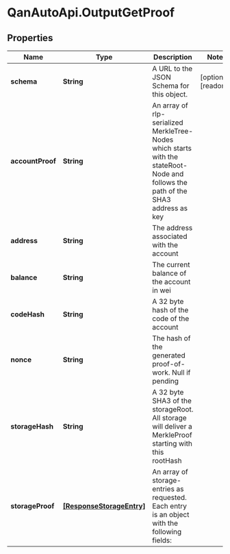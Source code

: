 # QanAutoApi.OutputGetProof

## Properties

Name | Type | Description | Notes
------------ | ------------- | ------------- | -------------
**schema** | **String** | A URL to the JSON Schema for this object. | [optional] [readonly] 
**accountProof** | **String** | An array of rlp-serialized MerkleTree-Nodes which starts with the stateRoot-Node and follows the path of the SHA3 address as key | 
**address** | **String** | The address associated with the account | 
**balance** | **String** | The current balance of the account in wei | 
**codeHash** | **String** | A 32 byte hash of the code of the account | 
**nonce** | **String** | The hash of the generated proof-of-work. Null if pending | 
**storageHash** | **String** | A 32 byte SHA3 of the storageRoot. All storage will deliver a MerkleProof starting with this rootHash | 
**storageProof** | [**[ResponseStorageEntry]**](ResponseStorageEntry.md) | An array of storage-entries as requested. Each entry is an object with the following fields: | 



